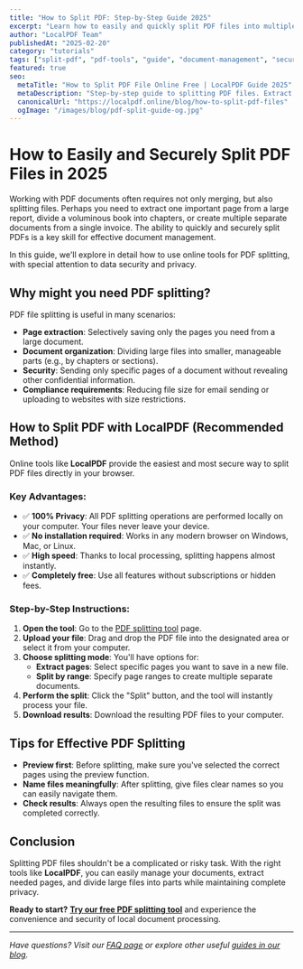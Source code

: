 ```yaml
---
title: "How to Split PDF: Step-by-Step Guide 2025"
excerpt: "Learn how to easily and quickly split PDF files into multiple parts or extract individual pages. Our guide helps you manage PDF documents efficiently and securely."
author: "LocalPDF Team"
publishedAt: "2025-02-20"
category: "tutorials"
tags: ["split-pdf", "pdf-tools", "guide", "document-management", "security"]
featured: true
seo:
  metaTitle: "How to Split PDF File Online Free | LocalPDF Guide 2025"
  metaDescription: "Step-by-step guide to splitting PDF files. Extract pages or divide documents into multiple parts online, free and with complete privacy."
  canonicalUrl: "https://localpdf.online/blog/how-to-split-pdf-files"
  ogImage: "/images/blog/pdf-split-guide-og.jpg"
---
```


# How to Easily and Securely Split PDF Files in 2025

Working with PDF documents often requires not only merging, but also splitting files. Perhaps you need to extract one important page from a large report, divide a voluminous book into chapters, or create multiple separate documents from a single invoice. The ability to quickly and securely split PDFs is a key skill for effective document management.

In this guide, we'll explore in detail how to use online tools for PDF splitting, with special attention to data security and privacy.

## Why might you need PDF splitting?

PDF file splitting is useful in many scenarios:

- **Page extraction**: Selectively saving only the pages you need from a large document.
- **Document organization**: Dividing large files into smaller, manageable parts (e.g., by chapters or sections).
- **Security**: Sending only specific pages of a document without revealing other confidential information.
- **Compliance requirements**: Reducing file size for email sending or uploading to websites with size restrictions.

## How to Split PDF with LocalPDF (Recommended Method)

Online tools like **LocalPDF** provide the easiest and most secure way to split PDF files directly in your browser.

### Key Advantages:

- ✅ **100% Privacy**: All PDF splitting operations are performed locally on your computer. Your files never leave your device.
- ✅ **No installation required**: Works in any modern browser on Windows, Mac, or Linux.
- ✅ **High speed**: Thanks to local processing, splitting happens almost instantly.
- ✅ **Completely free**: Use all features without subscriptions or hidden fees.

### Step-by-Step Instructions:

1. **Open the tool**: Go to the [PDF splitting tool](/split-pdf) page.
2. **Upload your file**: Drag and drop the PDF file into the designated area or select it from your computer.
3. **Choose splitting mode**: You'll have options for:
   - **Extract pages**: Select specific pages you want to save in a new file.
   - **Split by range**: Specify page ranges to create multiple separate documents.
4. **Perform the split**: Click the "Split" button, and the tool will instantly process your file.
5. **Download results**: Download the resulting PDF files to your computer.

## Tips for Effective PDF Splitting

- **Preview first**: Before splitting, make sure you've selected the correct pages using the preview function.
- **Name files meaningfully**: After splitting, give files clear names so you can easily navigate them.
- **Check results**: Always open the resulting files to ensure the split was completed correctly.

## Conclusion

Splitting PDF files shouldn't be a complicated or risky task. With the right tools like **LocalPDF**, you can easily manage your documents, extract needed pages, and divide large files into parts while maintaining complete privacy.

**Ready to start?** **[Try our free PDF splitting tool](/split-pdf)** and experience the convenience and security of local document processing.

---

*Have questions? Visit our [FAQ page](/faq) or explore other useful [guides in our blog](/blog).*